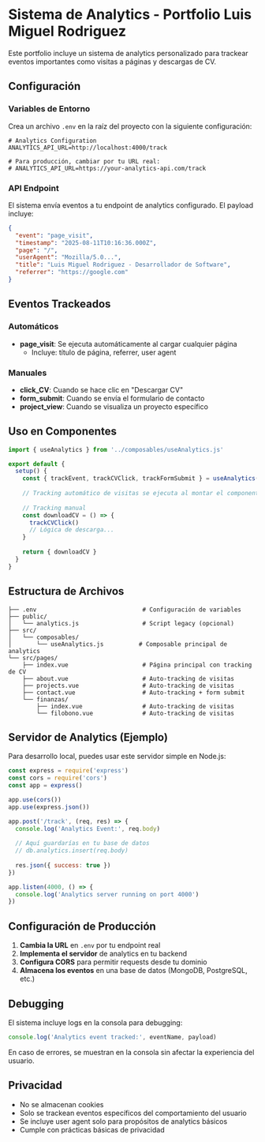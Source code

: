# Sistema de Analytics - Portfolio Luis Miguel Rodriguez

Este portfolio incluye un sistema de analytics personalizado para trackear eventos importantes como visitas a páginas y descargas de CV.

## Configuración

### Variables de Entorno

Crea un archivo `.env` en la raíz del proyecto con la siguiente configuración:

```env
# Analytics Configuration
ANALYTICS_API_URL=http://localhost:4000/track

# Para producción, cambiar por tu URL real:
# ANALYTICS_API_URL=https://your-analytics-api.com/track
```

### API Endpoint

El sistema envía eventos a tu endpoint de analytics configurado. El payload incluye:

```json
{
  "event": "page_visit",
  "timestamp": "2025-08-11T10:16:36.000Z",
  "page": "/",
  "userAgent": "Mozilla/5.0...",
  "title": "Luis Miguel Rodriguez - Desarrollador de Software",
  "referrer": "https://google.com"
}
```

## Eventos Trackeados

### Automáticos
- **page_visit**: Se ejecuta automáticamente al cargar cualquier página
  - Incluye: título de página, referrer, user agent

### Manuales
- **click_CV**: Cuando se hace clic en "Descargar CV"
- **form_submit**: Cuando se envía el formulario de contacto
- **project_view**: Cuando se visualiza un proyecto específico

## Uso en Componentes

```javascript
import { useAnalytics } from '../composables/useAnalytics.js'

export default {
  setup() {
    const { trackEvent, trackCVClick, trackFormSubmit } = useAnalytics()
    
    // Tracking automático de visitas se ejecuta al montar el componente
    
    // Tracking manual
    const downloadCV = () => {
      trackCVClick()
      // Lógica de descarga...
    }
    
    return { downloadCV }
  }
}
```

## Estructura de Archivos

```
├── .env                              # Configuración de variables
├── public/
│   └── analytics.js                  # Script legacy (opcional)
├── src/
│   └── composables/
│       └── useAnalytics.js          # Composable principal de analytics
└── src/pages/
    ├── index.vue                     # Página principal con tracking de CV
    ├── about.vue                     # Auto-tracking de visitas
    ├── projects.vue                  # Auto-tracking de visitas
    ├── contact.vue                   # Auto-tracking + form submit
    └── finanzas/
        ├── index.vue                 # Auto-tracking de visitas
        └── filobono.vue              # Auto-tracking de visitas
```

## Servidor de Analytics (Ejemplo)

Para desarrollo local, puedes usar este servidor simple en Node.js:

```javascript
const express = require('express')
const cors = require('cors')
const app = express()

app.use(cors())
app.use(express.json())

app.post('/track', (req, res) => {
  console.log('Analytics Event:', req.body)
  
  // Aquí guardarías en tu base de datos
  // db.analytics.insert(req.body)
  
  res.json({ success: true })
})

app.listen(4000, () => {
  console.log('Analytics server running on port 4000')
})
```

## Configuración de Producción

1. **Cambia la URL** en `.env` por tu endpoint real
2. **Implementa el servidor** de analytics en tu backend
3. **Configura CORS** para permitir requests desde tu dominio
4. **Almacena los eventos** en una base de datos (MongoDB, PostgreSQL, etc.)

## Debugging

El sistema incluye logs en la consola para debugging:

```javascript
console.log('Analytics event tracked:', eventName, payload)
```

En caso de errores, se muestran en la consola sin afectar la experiencia del usuario.

## Privacidad

- No se almacenan cookies
- Solo se trackean eventos específicos del comportamiento del usuario
- Se incluye user agent solo para propósitos de analytics básicos
- Cumple con prácticas básicas de privacidad
